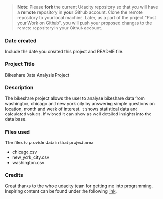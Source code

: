 >**Note**: Please **fork** the current Udacity repository so that you will have a **remote** repository in **your** Github account. Clone the remote repository to your local machine. Later, as a part of the project "Post your Work on Github", you will push your proposed changes to the remote repository in your Github account.

### Date created
Include the date you created this project and README file.

### Project Title
Bikeshare Data Analysis Project

### Description
The bikeshare project allows the user to analyse bikeshare data from washington, chicago and new york city by answering simple questions on location, month and week of interest. It shows statistical data and calculated values. If wished it can show as well detailed insights into the data base. 

### Files used
The files to provide data in that project area 
* chicago.csv
* new_york_city.csv
* washington.csv

### Credits
Great thanks to the whole udacity team for getting me into programming. 
Inspiring content can be found under the following [link](https://www.udacity.com/).

